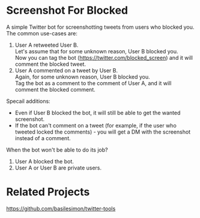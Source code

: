 # Screenshot For Blocked
A simple Twitter bot for screenshotting tweets from users who blocked you.
The common use-cases are:
1. User A retweeted User B. <br>
Let's assume that for some unknown reason, User B blocked you. <br>
Now you can tag the bot (https://twitter.com/blocked_screen) and it will comment the blocked tweet.
2. User A commented on a tweet by User B. <br>
Again, for some unknown reason, User B blocked you. <br>
Tag the bot as a comment to the comment of User A, and it will comment the blocked comment.

Specail additions:
* Even if User B blocked the bot, it will still be able to get the wanted screenshot.
* If the bot can't comment on a tweet (for example, if the user who tweeted locked the comments) - you will get a DM with the screenshot instead of a comment.

When the bot won't be able to do its job?
1. User A blocked the bot.
2. User A or User B are private users.


# Related Projects
https://github.com/basilesimon/twitter-tools
